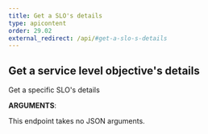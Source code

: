 ```yaml
---
title: Get a SLO's details
type: apicontent
order: 29.02
external_redirect: /api/#get-a-slo-s-details
---
```


## Get a service level objective's details

Get a specific SLO's details

**ARGUMENTS**:

This endpoint takes no JSON arguments.

